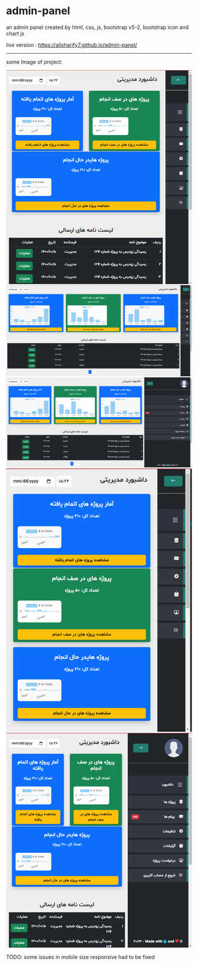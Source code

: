 # admin-panel
an admin panel created by html, css, js, bootstrap v5-2, bootstrap icon and chart js



live version : https://alisharify7.github.io/admin-panel/



---

some Image of project:

<img src="./assets/doc/1.png">
<img src="./assets/doc/2.png">
<img src="./assets/doc/3.png">
<img src="./assets/doc/4.png">
<img src="./assets/doc/5.png">

TODO:
some issues in mobile size responsive had to be fixed 
